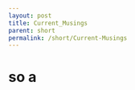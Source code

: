 ```yaml
---
layout: post
title: Current_Musings
parent: short
permalink: /short/Current-Musings
---
```


# so a
